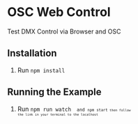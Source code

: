 # OSC Web Control

Test DMX Control via Browser and OSC

## Installation

1. Run <code>npm install</code>

## Running the Example

1. Run <code>npm run watch <code> and <code>npm start<code> then follow the link in your terminal to the localhost
